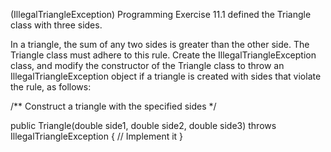 (IllegalTriangleException) Programming Exercise 11.1 defined the Triangle class with three sides. 

In a triangle, the sum of any two sides is greater than the other side. The Triangle class must adhere to this rule.
Create the IllegalTriangleException class, and modify the constructor of the Triangle class to throw an IllegalTriangleException object if a triangle is created with sides that violate the rule, as follows:

/** Construct a triangle with the specified sides */

public Triangle(double side1, double side2, double side3)
	throws IllegalTriangleException {
		// Implement it
}
